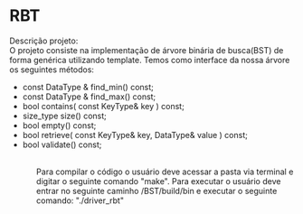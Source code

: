 # RBT

Descrição projeto: <br/>
O projeto consiste na implementação de árvore binária de busca(BST) de forma genérica utilizando template. Temos como interface da nossa árvore os seguintes métodos: 
<ul>
<li>const DataType & find_min() const;</li>
<li>const DataType & find_max() const;</li>
<li>bool contains( const KeyType& key ) const;</li>
<li>size_type size() const;</li>
<li>bool empty() const;</li>
<li>bool retrieve( const KeyType& key, DataType& value ) const;</li>
<li>bool validate() const;</li>
<ul>
<br/>
Para compilar o código o usuário deve acessar a pasta via terminal e digitar o seguinte comando "make". Para executar o usuário deve entrar no seguinte caminho /BST/build/bin e executar o seguinte comando:  "./driver_rbt" 
